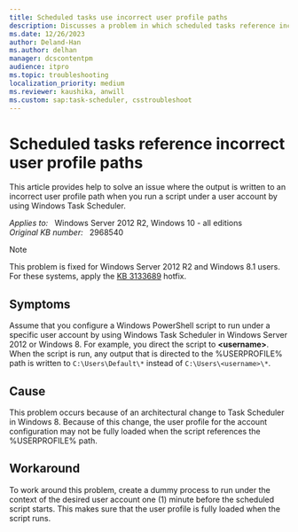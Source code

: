 ```yaml
---
title: Scheduled tasks use incorrect user profile paths
description: Discusses a problem in which scheduled tasks reference incorrect user profile paths in Windows Server 2012 and Windows 8. Provides a workaround.
ms.date: 12/26/2023
author: Deland-Han
ms.author: delhan
manager: dcscontentpm
audience: itpro
ms.topic: troubleshooting
localization_priority: medium
ms.reviewer: kaushika, anwill
ms.custom: sap:task-scheduler, csstroubleshoot
---
```

# Scheduled tasks reference incorrect user profile paths

This article provides help to solve an issue where the output is written to an incorrect user profile path when you run a script under a user account by using Windows Task Scheduler.

_Applies to:_ &nbsp; Windows Server 2012 R2, Windows 10 - all editions  
_Original KB number:_ &nbsp; 2968540

> [!NOTE]
> This problem is fixed for Windows Server 2012 R2 and Windows 8.1 users. For these systems, apply the [KB 3133689](https://support.microsoft.com/help/3133689) hotfix.

## Symptoms

Assume that you configure a Windows PowerShell script to run under a specific user account by using Windows Task Scheduler in Windows Server 2012 or Windows 8. For example, you direct the script to **\<username>**. When the script is run, any output that is directed to the %USERPROFILE% path is written to `C:\Users\Default\*` instead of `C:\Users\<username>\*`.

## Cause

This problem occurs because of an architectural change to Task Scheduler in Windows 8. Because of this change, the user profile for the account configuration may not be fully loaded when the script references the %USERPROFILE% path.

## Workaround

To work around this problem, create a dummy process to run under the context of the desired user account one (1) minute before the scheduled script starts. This makes sure that the user profile is fully loaded when the script runs.
